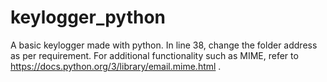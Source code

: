 # keylogger_python
A basic keylogger made with python.
In line 38, change the folder address as per requirement.
For additional functionality such as MIME, refer to https://docs.python.org/3/library/email.mime.html .
